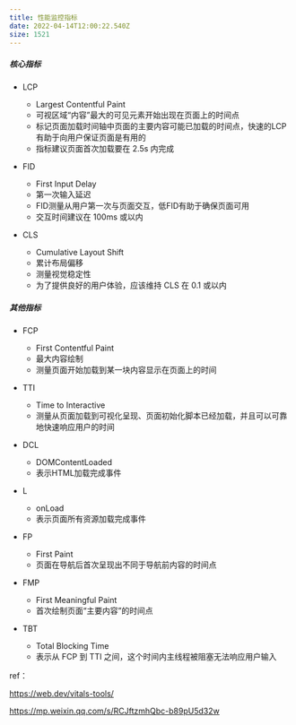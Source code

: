 ```yaml
---
title: 性能监控指标
date: 2022-04-14T12:00:22.540Z
size: 1521
---
```

##### 核心指标

- LCP
  - Largest Contentful Paint
  - 可视区域“内容”最大的可见元素开始出现在页面上的时间点
  - 标记页面加载时间轴中页面的主要内容可能已加载的时间点，快速的LCP有助于向用户保证页面是有用的
  - 指标建议页面首次加载要在 2.5s 内完成
  
- FID

  - First Input Delay
  - 第一次输入延迟
  - FID测量从用户第一次与页面交互，低FID有助于确保页面可用
  - 交互时间建议在 100ms 或以内

- CLS

  - Cumulative Layout Shift
  - 累计布局偏移
  - 测量视觉稳定性
  - 为了提供良好的用户体验，应该维持 CLS 在 0.1 或以内



##### 其他指标

- FCP
  - First Contentful Paint
  - 最大内容绘制
  - 测量页面开始加载到某一块内容显示在页面上的时间

- TTI
  - Time to Interactive
  - 测量从页面加载到可视化呈现、页面初始化脚本已经加载，并且可以可靠地快速响应用户的时间
  
- DCL
  - DOMContentLoaded
  - 表示HTML加载完成事件

- L
  - onLoad
  - 表示页面所有资源加载完成事件

- FP
  - First Paint
  - 页面在导航后首次呈现出不同于导航前内容的时间点

- FMP
  - First Meaningful Paint
  - 首次绘制页面“主要内容”的时间点

- TBT
  - Total Blocking Time
  - 表示从 FCP 到 TTI 之间，这个时间内主线程被阻塞无法响应用户输入



ref：

https://web.dev/vitals-tools/

https://mp.weixin.qq.com/s/RCJftzmhQbc-b89pU5d32w

